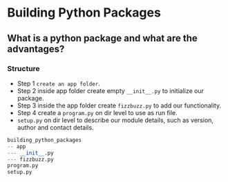 # Building Python Packages
## What is a python package and what are the advantages?
### Structure


- Step 1 `create an app folder`.
- Step 2 inside app folder create empty `__init__.py` to initialize our package.
- Step 3 inside the app folder create `fizzbuzz.py` to add our functionality.
- Step 4 create  a `program.py` on dir level to use as run file.
- `setup.py` on dir level to describe our module details, such as version, author and contact details.


```python
building_python_packages
-- app
--- __init__.py
--- fizzbuzz.py
program.py
setup.py
```